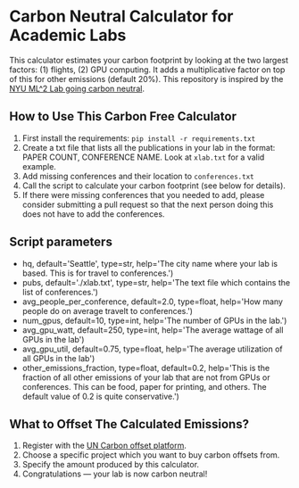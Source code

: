 # Carbon Neutral Calculator for Academic Labs

This calculator estimates your carbon footprint by looking at the two largest factors: (1) flights, (2) GPU computing. It adds a multiplicative factor on top of this for other emissions (default 20%). This repository is inspired by the [NYU ML^2 Lab going carbon neutral](https://wp.nyu.edu/ml2/carbon-neutral-lab/).

## How to Use This Carbon Free Calculator

1. First install the requirements: `pip install -r requirements.txt`
2. Create a txt file that lists all the publications in your lab in the format: PAPER COUNT, CONFERENCE NAME. Look at `xlab.txt` for a valid example.
3. Add missing conferences and their location to `conferences.txt`
4. Call the script to calculate your carbon footprint (see below for details).
5. If there were missing conferences that you needed to add, please consider submitting a pull request so that the next person doing this does not have to add the conferences.

## Script parameters

- hq, default='Seattle', type=str, help='The city name where your lab is based. This is for travel to conferences.')
- pubs, default='./xlab.txt', type=str, help='The text file which contains the list of conferences.')
- avg_people_per_conference, default=2.0, type=float, help='How many people do on average travelt to conferences.')
- num_gpus, default=10, type=int, help='The number of GPUs in the lab.')
- avg_gpu_watt, default=250, type=int, help='The average wattage of all GPUs in the lab')
- avg_gpu_util, default=0.75, type=float, help='The average utilization of all GPUs in the lab')
- other_emissions_fraction, type=float, default=0.2, help='This is the fraction of all other emissions of your lab that are not from GPUs or conferences. This can be food, paper for printing, and others. The default value of 0.2 is quite conservative.')

## What to Offset The Calculated Emissions?

1. Register with the [UN Carbon offset platform](https://offset.climateneutralnow.org/howtooffset).
2. Choose a specific project which you want to buy carbon offsets from.
3. Specify the amount produced by this calculator.
4. Congratulations — your lab is now carbon neutral!

